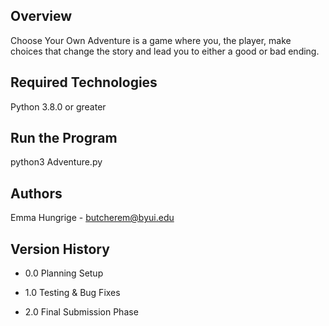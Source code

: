 ## Overview
Choose Your Own Adventure is a game where you, the player, make choices that change the story and lead you to either a good or bad ending.

## Required Technologies
Python 3.8.0 or greater

## Run the Program
python3 Adventure.py

## Authors
Emma Hungrige - butcherem@byui.edu

## Version History
* 0.0
  Planning Setup
  
* 1.0
  Testing & Bug Fixes
  
* 2.0
  Final Submission Phase
